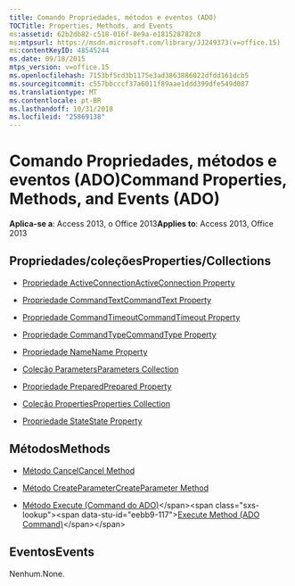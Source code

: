 ```yaml
---
title: Comando Propriedades, métodos e eventos (ADO)
TOCTitle: Properties, Methods, and Events
ms:assetid: 62b2db82-c518-016f-8e9a-e181528782c8
ms:mtpsurl: https://msdn.microsoft.com/library/JJ249373(v=office.15)
ms:contentKeyID: 48545244
ms.date: 09/18/2015
mtps_version: v=office.15
ms.openlocfilehash: 7153bf5cd3b1175e3ad3863886022dfdd161dcb5
ms.sourcegitcommit: c557bbcccf37a6011f89aae1ddd399dfe549d087
ms.translationtype: MT
ms.contentlocale: pt-BR
ms.lasthandoff: 10/31/2018
ms.locfileid: "25869138"
---
```

# <a name="command-properties-methods-and-events-ado"></a><span data-ttu-id="eebb9-102">Comando Propriedades, métodos e eventos (ADO)</span><span class="sxs-lookup"><span data-stu-id="eebb9-102">Command Properties, Methods, and Events (ADO)</span></span>


<span data-ttu-id="eebb9-103">**Aplica-se a**: Access 2013, o Office 2013</span><span class="sxs-lookup"><span data-stu-id="eebb9-103">**Applies to**: Access 2013, Office 2013</span></span>

## <a name="propertiescollections"></a><span data-ttu-id="eebb9-104">Propriedades/coleções</span><span class="sxs-lookup"><span data-stu-id="eebb9-104">Properties/Collections</span></span>

- [<span data-ttu-id="eebb9-105">Propriedade ActiveConnection</span><span class="sxs-lookup"><span data-stu-id="eebb9-105">ActiveConnection Property</span></span>](activeconnection-property-ado.md)

- [<span data-ttu-id="eebb9-106">Propriedade CommandText</span><span class="sxs-lookup"><span data-stu-id="eebb9-106">CommandText Property</span></span>](commandtext-property-ado.md)

- [<span data-ttu-id="eebb9-107">Propriedade CommandTimeout</span><span class="sxs-lookup"><span data-stu-id="eebb9-107">CommandTimeout Property</span></span>](commandtimeout-property-ado.md)

- [<span data-ttu-id="eebb9-108">Propriedade CommandType</span><span class="sxs-lookup"><span data-stu-id="eebb9-108">CommandType Property</span></span>](commandtype-property-ado.md)

- [<span data-ttu-id="eebb9-109">Propriedade Name</span><span class="sxs-lookup"><span data-stu-id="eebb9-109">Name Property</span></span>](name-property-ado.md)

- [<span data-ttu-id="eebb9-110">Coleção Parameters</span><span class="sxs-lookup"><span data-stu-id="eebb9-110">Parameters Collection</span></span>](parameters-collection-ado.md)

- [<span data-ttu-id="eebb9-111">Propriedade Prepared</span><span class="sxs-lookup"><span data-stu-id="eebb9-111">Prepared Property</span></span>](prepared-property-ado.md)

- [<span data-ttu-id="eebb9-112">Coleção Properties</span><span class="sxs-lookup"><span data-stu-id="eebb9-112">Properties Collection</span></span>](properties-collection-ado.md)

- [<span data-ttu-id="eebb9-113">Propriedade State</span><span class="sxs-lookup"><span data-stu-id="eebb9-113">State Property</span></span>](state-property-ado.md)

## <a name="methods"></a><span data-ttu-id="eebb9-114">Métodos</span><span class="sxs-lookup"><span data-stu-id="eebb9-114">Methods</span></span>

- [<span data-ttu-id="eebb9-115">Método Cancel</span><span class="sxs-lookup"><span data-stu-id="eebb9-115">Cancel Method</span></span>](cancel-method-ado.md)

- [<span data-ttu-id="eebb9-116">Método CreateParameter</span><span class="sxs-lookup"><span data-stu-id="eebb9-116">CreateParameter Method</span></span>](createparameter-method-ado.md)

- <span data-ttu-id="eebb9-117">[Método Execute (Command do ADO)](https://msdn.microsoft.com/library/jj248785\(v=office.15\))</span><span class="sxs-lookup"><span data-stu-id="eebb9-117">[Execute Method (ADO Command)](https://msdn.microsoft.com/library/jj248785\(v=office.15\))</span></span>

## <a name="events"></a><span data-ttu-id="eebb9-118">Eventos</span><span class="sxs-lookup"><span data-stu-id="eebb9-118">Events</span></span>

<span data-ttu-id="eebb9-119">Nenhum.</span><span class="sxs-lookup"><span data-stu-id="eebb9-119">None.</span></span>

